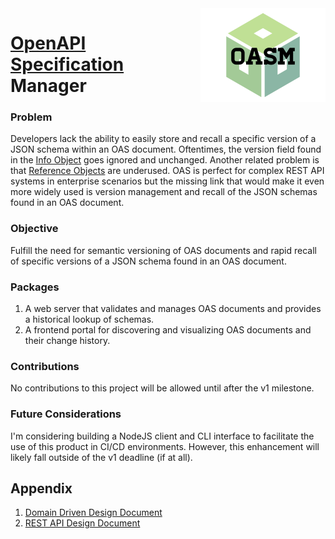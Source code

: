<img align="right" src=media/logo.png height="150px">

# [OpenAPI Specification](https://github.com/OAI/OpenAPI-Specification/) Manager

### Problem

Developers lack the ability to easily store and recall a specific
version of a JSON schema within an OAS document. Oftentimes, the version
field found in the
[Info Object](https://swagger.io/specification/#info-object) goes
ignored and unchanged. Another related problem is that
[Reference Objects](https://swagger.io/specification/#reference-object)
are underused. OAS is perfect for complex REST API systems in enterprise
scenarios but the missing link that would make it even more widely used
is version management and recall of the JSON schemas found in an OAS
document.

### Objective

Fulfill the need for semantic versioning of OAS documents and rapid
recall of specific versions of a JSON schema found in an OAS document.

### Packages

1. A web server that validates and manages OAS documents and provides a
   historical lookup of schemas.
2. A frontend portal for discovering and visualizing OAS documents and
   their change history.

### Contributions

No contributions to this project will be allowed until after the v1
milestone.

### Future Considerations

I'm considering building a NodeJS client and CLI interface to facilitate
the use of this product in CI/CD environments. However, this enhancement
will likely fall outside of the v1 deadline (if at all).


## Appendix

1. [Domain Driven Design Document](packages/api/docs/ddd.md)
2. [REST API Design Document](packages/api/docs/rest.md)
